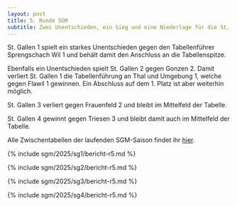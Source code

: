```yaml
---
layout: post
title: 5. Runde SGM
subtitle: Zwei Unentschieden, ein Sieg und eine Niederlage für die St. Galler Teams!
---
```


St. Gallen 1 spielt ein starkes Unentschieden gegen den Tabellenführer Sprengschach Wil 1 und behält damit den Anschluss
an die
Tabellenspitze.

Ebenfalls ein Unentschieden spielt St. Gallen 2 gegen Gonzen 2. Damit verliert St. Gallen 1 die Tabellenführung an Thal
und Umgebung 1, welche gegen Flawil 1 gewinnen. Ein Abschluss auf dem 1. Platz ist aber weiterhin möglich.

St. Gallen 3 verliert gegen Frauenfeld 2 und bleibt im Mittelfeld der Tabelle.

St. Gallen 4 gewinnt gegen Triesen 3 und bleibt damit auch im Mittelfeld der Tabelle.

Alle Zwischentabellen der laufenden SGM-Saison findet ihr [hier](/sgm/2025/sg1).

{% include sgm/2025/sg1/bericht-r5.md %}

{% include sgm/2025/sg2/bericht-r5.md %}

{% include sgm/2025/sg3/bericht-r5.md %}

{% include sgm/2025/sg4/bericht-r5.md %}

<style>
table th, table td:nth-of-type(4) {
    white-space: nowrap;
}
</style>
